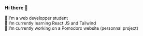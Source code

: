 ### Hi there 👋

🙍 I'm a web developper student  
🌱 I’m currently learning React JS and Tailwind  
🔭 I’m currently working on a Pomodoro website (personnal project)

<!--
**Youtmax654/youtmax654** is a ✨ _special_ ✨ repository because its `README.md` (this file) appears on your GitHub profile.

Here are some ideas to get you started:

- 
- 
- 👯 I’m looking to collaborate on ...
- 🤔 I’m looking for help with ...
- 💬 Ask me about ...
- 📫 How to reach me: ...
- 😄 Pronouns: ...
- ⚡ Fun fact: ...
-->
